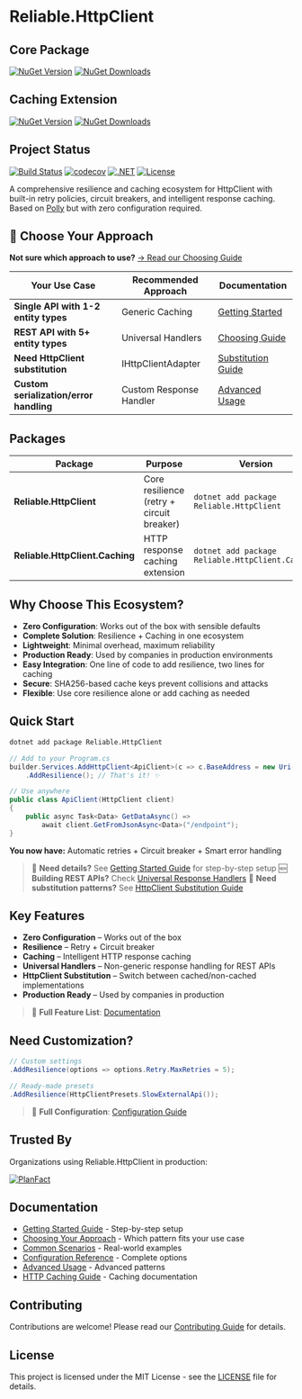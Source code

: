 # Reliable.HttpClient

## Core Package

[![NuGet Version](https://img.shields.io/nuget/v/Reliable.HttpClient)](https://www.nuget.org/packages/Reliable.HttpClient/)
[![NuGet Downloads](https://img.shields.io/nuget/dt/Reliable.HttpClient)](https://www.nuget.org/packages/Reliable.HttpClient/)

## Caching Extension

[![NuGet Version](https://img.shields.io/nuget/v/Reliable.HttpClient.Caching)](https://www.nuget.org/packages/Reliable.HttpClient.Caching/)
[![NuGet Downloads](https://img.shields.io/nuget/dt/Reliable.HttpClient.Caching)](https://www.nuget.org/packages/Reliable.HttpClient.Caching/)

## Project Status

[![Build Status](https://github.com/akrisanov/Reliable.HttpClient/workflows/Build%20%26%20Test/badge.svg)](https://github.com/akrisanov/Reliable.HttpClient/actions)
[![codecov](https://codecov.io/gh/akrisanov/Reliable.HttpClient/branch/main/graph/badge.svg)](https://codecov.io/gh/akrisanov/Reliable.HttpClient)
[![.NET](https://img.shields.io/badge/.NET-6.0%20%7C%208.0%20%7C%209.0-blue)](https://dotnet.microsoft.com/)
[![License](https://img.shields.io/github/license/akrisanov/Reliable.HttpClient)](LICENSE)

A comprehensive resilience and caching ecosystem for HttpClient with built-in retry policies, circuit breakers, and intelligent response caching.
Based on [Polly](https://github.com/App-vNext/Polly) but with zero configuration required.

## 🎯 Choose Your Approach

**Not sure which approach to use?** [→ Read our Choosing Guide](docs/choosing-approach.md)

| Your Use Case | Recommended Approach | Documentation |
|---------------|---------------------|---------------|
| **Single API with 1-2 entity types** | Generic Caching | [Getting Started](docs/getting-started.md) |
| **REST API with 5+ entity types** | Universal Handlers | [Choosing Guide](docs/choosing-approach.md#multi-entity-rest-api--use-universal-caching) |
| **Need HttpClient substitution** | IHttpClientAdapter | [Substitution Guide](docs/examples/http-client-substitution.md) |
| **Custom serialization/error handling** | Custom Response Handler | [Advanced Usage](docs/advanced-usage.md) |

## Packages

| Package                           | Purpose                                  | Version                          |
|-----------------------------------|------------------------------------------|----------------------------------|
| **Reliable.HttpClient**           | Core resilience (retry + circuit breaker) | `dotnet add package Reliable.HttpClient` |
| **Reliable.HttpClient.Caching**   | HTTP response caching extension          | `dotnet add package Reliable.HttpClient.Caching` |

## Why Choose This Ecosystem?

- **Zero Configuration**: Works out of the box with sensible defaults
- **Complete Solution**: Resilience + Caching in one ecosystem
- **Lightweight**: Minimal overhead, maximum reliability
- **Production Ready**: Used by companies in production environments
- **Easy Integration**: One line of code to add resilience, two lines for caching
- **Secure**: SHA256-based cache keys prevent collisions and attacks
- **Flexible**: Use core resilience alone or add caching as needed

## Quick Start

```bash
dotnet add package Reliable.HttpClient
```

```csharp
// Add to your Program.cs
builder.Services.AddHttpClient<ApiClient>(c => c.BaseAddress = new Uri("https://api.example.com"))
    .AddResilience(); // That's it! ✨

// Use anywhere
public class ApiClient(HttpClient client)
{
    public async Task<Data> GetDataAsync() =>
        await client.GetFromJsonAsync<Data>("/endpoint");
}
```

**You now have:** Automatic retries + Circuit breaker + Smart error handling

> 🚀 **Need details?** See [Getting Started Guide](docs/getting-started.md) for step-by-step setup
> 🆕 **Building REST APIs?** Check [Universal Response Handlers](docs/examples/common-scenarios.md#universal-rest-api-client)
> 🔄 **Need substitution patterns?** See [HttpClient Substitution Guide](docs/examples/http-client-substitution.md)

## Key Features

- **Zero Configuration** – Works out of the box
- **Resilience** – Retry + Circuit breaker
- **Caching** – Intelligent HTTP response caching
- **Universal Handlers** – Non-generic response handling for REST APIs
- **HttpClient Substitution** – Switch between cached/non-cached implementations
- **Production Ready** – Used by companies in production

> 📖 **Full Feature List**: [Documentation](docs/README.md#key-features)

## Need Customization?

```csharp
// Custom settings
.AddResilience(options => options.Retry.MaxRetries = 5);

// Ready-made presets
.AddResilience(HttpClientPresets.SlowExternalApi());
```

> 📖 **Full Configuration**: [Configuration Guide](docs/configuration.md)

## Trusted By

Organizations using Reliable.HttpClient in production:

[![PlanFact](https://raw.githubusercontent.com/akrisanov/Reliable.HttpClient/refs/heads/main/docs/assets/logos/planfact.png)](https://planfact.io)

## Documentation

- [Getting Started Guide](docs/getting-started.md) - Step-by-step setup
- [Choosing Your Approach](docs/choosing-approach.md) - Which pattern fits your use case
- [Common Scenarios](docs/examples/common-scenarios.md) - Real-world examples
- [Configuration Reference](docs/configuration.md) - Complete options
- [Advanced Usage](docs/advanced-usage.md) - Advanced patterns
- [HTTP Caching Guide](docs/caching.md) - Caching documentation

## Contributing

Contributions are welcome! Please read our [Contributing Guide](CONTRIBUTING.md) for details.

## License

This project is licensed under the MIT License - see the [LICENSE](LICENSE) file for details.
